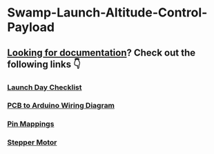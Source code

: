 # Swamp-Launch-Altitude-Control-Payload
## [Looking for documentation](https://github.com/Vishvak365/Swamp-Launch-Altitude-Control-Payload/wiki)? Check out the following links 👇
### [Launch Day Checklist](https://github.com/Vishvak365/Swamp-Launch-Altitude-Control-Payload/wiki/Launch-Day-Checklist)
### [PCB to Arduino Wiring Diagram](https://github.com/Vishvak365/Swamp-Launch-Altitude-Control-Payload/wiki/PCB-to-Arduino-Wiring-Diagram)
### [Pin Mappings](https://github.com/Vishvak365/Swamp-Launch-Altitude-Control-Payload/wiki/Pin-Mappings)
### [Stepper Motor](https://github.com/Vishvak365/Swamp-Launch-Altitude-Control-Payload/wiki/Stepper-Motor)
